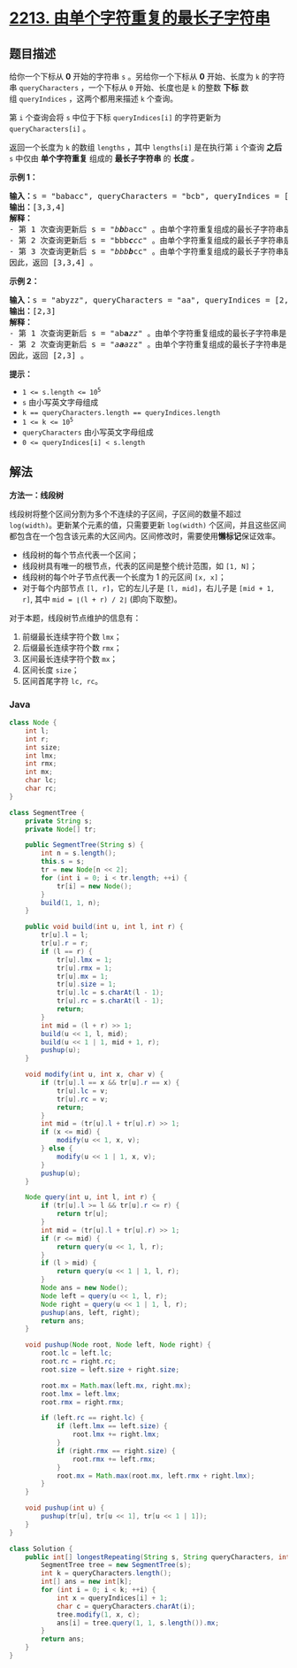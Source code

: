 # [2213. 由单个字符重复的最长子字符串](https://leetcode.cn/problems/longest-substring-of-one-repeating-character)

## 题目描述

<p>给你一个下标从 <strong>0</strong> 开始的字符串 <code>s</code> 。另给你一个下标从 <strong>0</strong> 开始、长度为 <code>k</code> 的字符串 <code>queryCharacters</code> ，一个下标从 <code>0</code> 开始、长度也是 <code>k</code> 的整数 <strong>下标</strong> 数组&nbsp;<code>queryIndices</code> ，这两个都用来描述 <code>k</code> 个查询。</p>

<p>第 <code>i</code> 个查询会将 <code>s</code> 中位于下标 <code>queryIndices[i]</code> 的字符更新为 <code>queryCharacters[i]</code> 。</p>

<p>返回一个长度为 <code>k</code> 的数组 <code>lengths</code> ，其中 <code>lengths[i]</code> 是在执行第 <code>i</code> 个查询 <strong>之后</strong> <code>s</code> 中仅由 <strong>单个字符重复</strong> 组成的 <strong>最长子字符串</strong> 的 <strong>长度</strong> <em>。</em></p>

<p><strong>示例 1：</strong></p>

<pre>
<strong>输入：</strong>s = "babacc", queryCharacters = "bcb", queryIndices = [1,3,3]
<strong>输出：</strong>[3,3,4]
<strong>解释：</strong>
- 第 1 次查询更新后 s = "<em>b<strong>b</strong>b</em>acc" 。由单个字符重复组成的最长子字符串是 "bbb" ，长度为 3 。
- 第 2 次查询更新后 s = "bbb<em><strong>c</strong>cc</em>" 。由单个字符重复组成的最长子字符串是 "bbb" 或 "ccc"，长度为 3 。
- 第 3 次查询更新后 s = "<em>bbb<strong>b</strong></em>cc" 。由单个字符重复组成的最长子字符串是 "bbbb" ，长度为 4 。
因此，返回 [3,3,4] 。</pre>

<p><strong>示例 2：</strong></p>

<pre>
<strong>输入：</strong>s = "abyzz", queryCharacters = "aa", queryIndices = [2,1]
<strong>输出：</strong>[2,3]
<strong>解释：</strong>
- 第 1 次查询更新后 s = "ab<strong>a</strong><em>zz</em>" 。由单个字符重复组成的最长子字符串是 "zz" ，长度为 2 。
- 第 2 次查询更新后 s = "<em>a<strong>a</strong>a</em>zz" 。由单个字符重复组成的最长子字符串是 "aaa" ，长度为 3 。
因此，返回 [2,3] 。
</pre>

<p><strong>提示：</strong></p>

<ul>
	<li><code>1 &lt;= s.length &lt;= 10<sup>5</sup></code></li>
	<li><code>s</code> 由小写英文字母组成</li>
	<li><code>k == queryCharacters.length == queryIndices.length</code></li>
	<li><code>1 &lt;= k &lt;= 10<sup>5</sup></code></li>
	<li><code>queryCharacters</code> 由小写英文字母组成</li>
	<li><code>0 &lt;= queryIndices[i] &lt; s.length</code></li>
</ul>

## 解法

**方法一：线段树**

线段树将整个区间分割为多个不连续的子区间，子区间的数量不超过 `log(width)`。更新某个元素的值，只需要更新 `log(width)` 个区间，并且这些区间都包含在一个包含该元素的大区间内。区间修改时，需要使用**懒标记**保证效率。

-   线段树的每个节点代表一个区间；
-   线段树具有唯一的根节点，代表的区间是整个统计范围，如 `[1, N]`；
-   线段树的每个叶子节点代表一个长度为 1 的元区间 `[x, x]`；
-   对于每个内部节点 `[l, r]`，它的左儿子是 `[l, mid]`，右儿子是 `[mid + 1, r]`, 其中 `mid = ⌊(l + r) / 2⌋` (即向下取整)。

对于本题，线段树节点维护的信息有：

1. 前缀最长连续字符个数 `lmx`；
1. 后缀最长连续字符个数 `rmx`；
1. 区间最长连续字符个数 `mx`；
1. 区间长度 `size`；
1. 区间首尾字符 `lc, rc`。

### **Java**

```java
class Node {
    int l;
    int r;
    int size;
    int lmx;
    int rmx;
    int mx;
    char lc;
    char rc;
}

class SegmentTree {
    private String s;
    private Node[] tr;

    public SegmentTree(String s) {
        int n = s.length();
        this.s = s;
        tr = new Node[n << 2];
        for (int i = 0; i < tr.length; ++i) {
            tr[i] = new Node();
        }
        build(1, 1, n);
    }

    public void build(int u, int l, int r) {
        tr[u].l = l;
        tr[u].r = r;
        if (l == r) {
            tr[u].lmx = 1;
            tr[u].rmx = 1;
            tr[u].mx = 1;
            tr[u].size = 1;
            tr[u].lc = s.charAt(l - 1);
            tr[u].rc = s.charAt(l - 1);
            return;
        }
        int mid = (l + r) >> 1;
        build(u << 1, l, mid);
        build(u << 1 | 1, mid + 1, r);
        pushup(u);
    }

    void modify(int u, int x, char v) {
        if (tr[u].l == x && tr[u].r == x) {
            tr[u].lc = v;
            tr[u].rc = v;
            return;
        }
        int mid = (tr[u].l + tr[u].r) >> 1;
        if (x <= mid) {
            modify(u << 1, x, v);
        } else {
            modify(u << 1 | 1, x, v);
        }
        pushup(u);
    }

    Node query(int u, int l, int r) {
        if (tr[u].l >= l && tr[u].r <= r) {
            return tr[u];
        }
        int mid = (tr[u].l + tr[u].r) >> 1;
        if (r <= mid) {
            return query(u << 1, l, r);
        }
        if (l > mid) {
            return query(u << 1 | 1, l, r);
        }
        Node ans = new Node();
        Node left = query(u << 1, l, r);
        Node right = query(u << 1 | 1, l, r);
        pushup(ans, left, right);
        return ans;
    }

    void pushup(Node root, Node left, Node right) {
        root.lc = left.lc;
        root.rc = right.rc;
        root.size = left.size + right.size;

        root.mx = Math.max(left.mx, right.mx);
        root.lmx = left.lmx;
        root.rmx = right.rmx;

        if (left.rc == right.lc) {
            if (left.lmx == left.size) {
                root.lmx += right.lmx;
            }
            if (right.rmx == right.size) {
                root.rmx += left.rmx;
            }
            root.mx = Math.max(root.mx, left.rmx + right.lmx);
        }
    }

    void pushup(int u) {
        pushup(tr[u], tr[u << 1], tr[u << 1 | 1]);
    }
}

class Solution {
    public int[] longestRepeating(String s, String queryCharacters, int[] queryIndices) {
        SegmentTree tree = new SegmentTree(s);
        int k = queryCharacters.length();
        int[] ans = new int[k];
        for (int i = 0; i < k; ++i) {
            int x = queryIndices[i] + 1;
            char c = queryCharacters.charAt(i);
            tree.modify(1, x, c);
            ans[i] = tree.query(1, 1, s.length()).mx;
        }
        return ans;
    }
}
```
